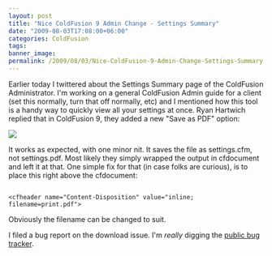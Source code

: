 ```yaml
---
layout: post
title: "Nice ColdFusion 9 Admin Change - Settings Summary"
date: "2009-08-03T17:08:00+06:00"
categories: ColdFusion 
tags: 
banner_image: 
permalink: /2009/08/03/Nice-ColdFusion-9-Admin-Change-Settings-Summary
---
```


Earlier today I twittered about the Settings Summary page of the ColdFusion Administrator. I'm working on a general ColdFusion Admin guide for a client (set this normally, turn that off normally, etc) and I mentioned how this tool is a handy way to quickly view all your settings at once. Ryan Hartwich replied that in ColdFusion 9, they added a new "Save as PDF" option:

<img src="https://static.raymondcamden.com/images/Picture 178.png" />

It works as expected, with one minor nit. It saves the file as settings.cfm, not settings.pdf. Most likely they simply wrapped the output in cfdocument and left it at that. One simple fix for that (in case folks are curious), is to place this right above the cfdocument: 

<code>
&lt;cfheader name="Content-Disposition" value="inline; filename=print.pdf"&gt;
</code>

Obviously the filename can be changed to suit. 

I filed a bug report on the download issue. I'm <i>really</i> digging the <a href="http://cfbugs.adobe.com/cfbugreport/flexbugui/cfbugtracker/main.html#">public bug tracker</a>.